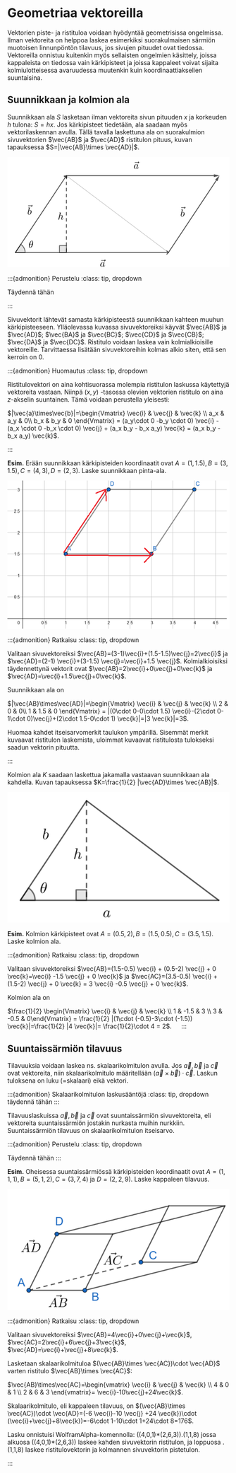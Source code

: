 # Geometriaa vektoreilla

Vektorien piste- ja ristituloa voidaan hyödyntää geometrisissa ongelmissa. Ilman vektoreita on helppoa laskea esimerkiksi suorakulmaisen särmiön muotoisen linnunpöntön tilavuus, jos sivujen pituudet ovat tiedossa. Vektoreilla onnistuu kuitenkin myös sellaisten ongelmien käsittely, joissa kappaleista on tiedossa vain kärkipisteet ja joissa kappaleet voivat sijaita kolmiulotteisessa avaruudessa muutenkin kuin koordinaattiakselien suuntaisina.

## Suunnikkaan ja kolmion ala

Suunnikkaan ala $S$ lasketaan ilman vektoreita sivun pituuden $x$ ja korkeuden $h$ tulona: $S=hx$. Jos kärkipisteet tiedetään, ala saadaan myös vektorilaskennan avulla. Tällä tavalla laskettuna ala on suorakulmion sivuvektorien $\vec{AB}$ ja $\vec{AD}$ ristitulon pituus, kuvan tapauksessa $S=|\vec{AB}\times \vec{AD}|$.

![Suunnikkaan pinta-ala](suunnikkaan_ala.png "Suunnikkaan pinta-ala")

:::{admonition} Perustelu
:class: tip, dropdown

Täydennä tähän

:::

Sivuvektorit lähtevät samasta kärkipisteestä suunnikkaan kahteen muuhun kärkipisteeseen. Ylläolevassa kuvassa sivuvektoreiksi käyvät
$\vec{AB}$ ja $\vec{AD}$; $\vec{BA}$ ja $\vec{BC}$; $\vec{CD}$ ja $\vec{CB}$; $\vec{DA}$ ja $\vec{DC}$. Ristitulo voidaan laskea vain kolmialkioisille vektoreille. Tarvittaessa lisätään sivuvektoreihin kolmas alkio siten, että sen kerroin on 0.

:::{admonition} Huomautus
:class: tip, dropdown

Ristitulovektori on aina kohtisuorassa molempia ristitulon laskussa käytettyjä vektoreita vastaan. Niinpä $(x,y)$ -tasossa olevien vektorien ristitulo on aina $z$-akselin suuntainen. Tämä voidaan perustella yleisesti:

$|\vec{a}\times\vec{b}|=\begin{Vmatrix}
\vec{i} & \vec{j} & \vec{k} \\
a_x & a_y & 0\\
b_x & b_y & 0
\end{Vmatrix} = (a_y\cdot 0 -b_y \cdot 0) \vec{i} - (a_x \cdot 0 -b_x \cdot 0) \vec{j} + (a_x b_y - b_x a_y) \vec{k} = (a_x b_y - b_x a_y) \vec{k}$.

:::

**Esim.** Erään suunnikkaan kärkipisteiden koordinaatit ovat $A=(1,1.5), B=(3,1.5), C=(4,3), D=(2,3)$. Laske suunnikkaan pinta-ala.

![Suunnikkaan ala, esimerkki](suunnikkaan_ala_esim.png "Suunnikkaan ala, esimerkki")

:::{admonition} Ratkaisu
:class: tip, dropdown

Valitaan sivuvektoreiksi $\vec{AB}=(3-1)\vec{i}+(1.5-1.5)\vec{j}=2\vec{i}$ ja $\vec{AD}=(2-1) \vec{i}+(3-1.5) \vec{j}=\vec{i}+1.5 \vec{j}$. 
Kolmialkioisiksi täydennettynä vektorit ovat $\vec{AB}=2\vec{i}+0\vec{j}+0\vec{k}$ ja $\vec{AD}=\vec{i}+1.5\vec{j}+0\vec{k}$.

Suunnikkaan ala on 

$|\vec{AB}\times\vec{AD}|=\begin{Vmatrix}
\vec{i} & \vec{j} & \vec{k} \\
2 & 0 & 0\\
1 & 1.5 & 0
\end{Vmatrix} = |(0\cdot 0-0\cdot 1.5) \vec{i}-(2\cdot 0-1\cdot 0)\vec{j}+(2\cdot 1.5-0\cdot 1) \vec{k}|=|3 \vec{k}|=3$.

Huomaa kahdet itseisarvomerkit taulukon ympärillä. Sisemmät merkit kuvaavat ristitulon laskemista, uloimmat kuvaavat ristitulosta tulokseksi saadun vektorin pituutta.

:::

Kolmion ala $K$ saadaan laskettua jakamalla vastaavan suunnikkaan ala kahdella. Kuvan tapauksessa $K=\frac{1}{2} |\vec{AD}\times \vec{AB}|$.

![Kolmion pinta-ala](kolmion_ala.png "Kolmion pinta-ala")

**Esim.** Kolmion kärkipisteet ovat $A=(0.5,2), B=(1.5,0.5), C=(3.5,1.5)$. Laske kolmion ala.

:::{admonition} Ratkaisu
:class: tip, dropdown

Valitaan sivuvektoreiksi $\vec{AB}=(1.5-0.5) \vec{i} + (0.5-2) \vec{j} + 0 \vec{k}=\vec{i} -1.5 \vec{j} + 0 \vec{k}$ ja $\vec{AC}=(3.5-0.5) \vec{i} + (1.5-2) \vec{j} + 0 \vec{k} = 3 \vec{i} -0.5 \vec{j} + 0 \vec{k}$.

Kolmion ala on 

$\frac{1}{2} \begin{Vmatrix}
\vec{i} & \vec{j} & \vec{k} \\
1 & -1.5 & 3 \\
3 & -0.5 & 0\end{Vmatrix} = \frac{1}{2} |(1\cdot (-0.5)-3\cdot (-1.5)) \vec{k}|=\frac{1}{2} |4 \vec{k}|= \frac{1}{2}\cdot 4 = 2$.
 
:::

## Suuntaissärmiön tilavuus 
 
Tilavuuksia voidaan laskea ns. skalaarikolmitulon avulla. Jos $\vec{a}, \vec{b}$ ja $\vec{c}$ ovat vektoreita, niin skalaarikolmitulo määritellään $(\vec{a}\times \vec{b}) \cdot \vec{c}$. Laskun tuloksena on luku (=skalaari) eikä vektori. 

:::{admonition} Skalaarikolmitulon laskusääntöjä
:class: tip, dropdown
täydennä tähän
:::

Tilavuuslaskuissa $\vec{a}, \vec{b}$ ja $\vec{c}$ ovat suuntaissärmiön sivuvektoreita, eli vektoreita suuntaissärmiön jostakin nurkasta muihin nurkkiin. Suuntaissärmiön tilavuus on skalaarikolmitulon itseisarvo.

:::{admonition} Perustelu
:class: tip, dropdown

Täydennä tähän
:::

**Esim.** Oheisessa suuntaissärmiössä kärkipisteiden koordinaatit ovat $A=(1,1,1), B=(5,1,2), C=(3,7,4)$ ja $D=(2,2,9)$. Laske kappaleen tilavuus. 

![Suuntaissärmiö](suuntaissarmio.png "Suuntaissärmiö")

:::{admonition} Ratkaisu
:class: tip, dropdown

Valitaan sivuvektoreiksi $\vec{AB}=4\vec{i}+0\vec{j}+\vec{k}$, $\vec{AC}=2\vec{i}+6\vec{j}+3\vec{k}$, $\vec{AD}=\vec{i}+\vec{j}+8\vec{k}$.

Lasketaan skalaarikolmituloa $(\vec{AB}\times \vec{AC})\cdot \vec{AD}$ varten ristitulo $\vec{AB}\times \vec{AC}$:

$\vec{AB}\times\vec{AC}=\begin{vmatrix}
    \vec{i} & \vec{j}  & \vec{k} \\
    4 & 0 & 1 \\
    2 & 6 & 3 
  \end{vmatrix}= \vec{i}-10\vec{j}+24\vec{k}$.

Skalaarikolmitulo, eli kappaleen tilavuus, on $(\vec{AB}\times \vec{AC})\cdot \vec{AD}=(-6 \vec{i}-10 \vec{j} +24 \vec{k})\cdot (\vec{i}+\vec{j}+8\vec{k})=-6\cdot 1-10\cdot 1+24\cdot 8=176$.

Lasku onnistuisi WolframAlpha-komennolla: ((4,0,1)\*(2,6,3)).(1,1,8) jossa alkuosa ((4,0,1)\*(2,6,3)) laskee kahden sivuvektorin ristitulon, ja loppuosa .(1,1,8) laskee ristitulovektorin ja kolmannen sivuvektorin pistetulon.

:::